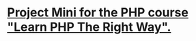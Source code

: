 # [Project Mini for the PHP course "Learn PHP The Right Way".]([https://github.com/ggelashvili/learnphptherightway-project/tree/1.31](https://www.youtube.com/watch?v=MOsolLaVnsI&list=PLr3d3QYzkw2xabQRUpcZ_IBk9W50M9pe-&index=34)https://www.youtube.com/watch?v=MOsolLaVnsI&list=PLr3d3QYzkw2xabQRUpcZ_IBk9W50M9pe-&index=34)


